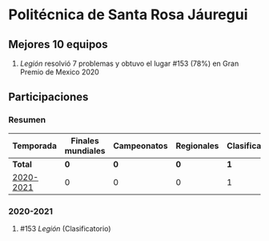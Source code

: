# Politécnica de Santa Rosa Jáuregui

## Mejores 10 equipos

1. _Legión_ resolvió 7 problemas y obtuvo el lugar #153 (78%) en Gran Premio de Mexico 2020

## Participaciones

### Resumen

| Temporada | Finales mundiales | Campeonatos | Regionales | Clasificatorios | Equipos |
| --- | --- | --- | --- | --- | --- |
| **Total** | **0** | **0** | **0** | **1** | **1** |
| [2020-2021](#2020-2021) | 0 | 0 | 0 | 1 | 1 |

### 2020-2021

1. #153 _Legión_ (Clasificatorio)



